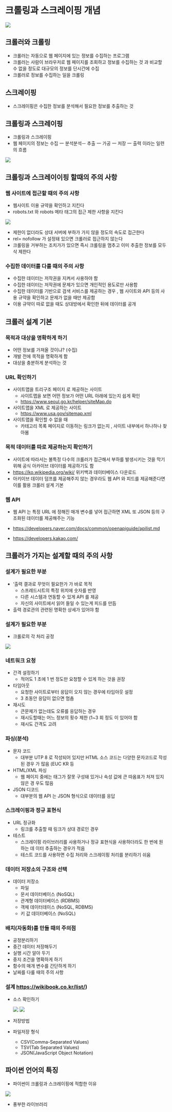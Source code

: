 # 크롤링과 스크레이핑 개념

![](2022-09-01-15-17-39.png)

## 크롤러와 크롤링
- 크롤러는 자동으로 웹 페이지에 있는 정보를 수집하는 프로그램
- 크롤러는 사람이 브라우저로 웹 페이지를 조회하고 정보를 수집하는 것
과 비교할 수 없을 정도로 대규모의 정보를 단시간에 수집
- 크롤러로 정보를 수집하는 일을 크롤링

## 스크레이핑 
- 스크레이핑은 수집한 정보를 분석해서 필요한 정보를 추출하는 것 

## 크롤링과 스크레이핑
- 크롤링과 스크레이핑
- 웹 페이지의 정보는 수집 一 분석분석ᅳ 추출 一 가공 一 저장 一 출력 이라는
일련의 흐름

![](2022-09-01-15-43-57.png)

## 크롤링과 스크레이이핑 할때의 주의 사항 

### 웹 사이트에 접근할 때의 주의 사항

- 웹사이트 이용 규약을 확인하고 지킨다
- robots.txt 와 robots 메타 태그의 접근 제한 사항을 지킨다

![](2022-09-01-15-46-19.png)

- 제한이 없더라도 상대 서버에 부하가 가지 않을 정도의 속도로 접근한다
- rel= nofollow 가 설정돼 있으면 크롤러로 접근하지 않는다
- 크롤링을 거부하는 조치가가 있으면 즉시 크롤링을 멈추고 이미 추출한 정보를 모두 삭
제한다

### 수집한 데이터를 다룰 때의 주의 사항
- 수집한 데이터는 저작권을 지켜서 사용하야 함
- 수집한 데이터는 저작권에 문제가 있으면 개인적인 용도로만 사용함
- 수집한 데이터를 기반으로 검색 서비스를 제공하는 경우 , 웹 사이트와 API 등의 사용 규약을 확인하고 문제가 없을 때만 제공함
- 이용 규약이 따로 없을 때도 상대방에서 확인한 뒤에 데이터를 공개

## 크롤러 설계 기본
### 목적과 대상을 명확하게 하기 
- 어떤 정보를 가져올 것이냐? (수집)
- 개발 전에 목적을 명확하게 함
- 대상을 충분하게 분석하는 것

### URL 확인하기

- 사이트맵을 트리구조 페이지 로 제공하는 사이트
   - 사이트맵을 보면 어떤 정보가 어떤 URL 아래에 있는지 쉽게 확인
   - https://www.seoul.go.kr/helper/siteMap.do
- 사이트맵을 XML 로 제공하는 사이트
   - https://www.usa.gov/sitemap.xml
- 사이트맵을 확인할 수 없을 때
   - 카테고리 목록 페이지로 이동하는 링크가 없는지 , 사이트 내부에서 하나하나 찾아봄

### 목적 데이터를 따로 제공하는지 확인하기

- 사이트에 따라서는 불특정 다수의 크롤러가 접근해서 부하를 발생시키는 것을 막기 위해 공식 아카이브 데이터를 제공하기도 함
- https://ko.wikipedia.org/wiki/ 위키백과 데이터베이스 다운로드
- 아키이브 데이터 덤프를 제공해주지 않는 경우라도 웹 API 와 피드를 제공해준다면 이를 활용 크롤러 설계 기본

### 웹 API
- 웹 API 는 특정 URL 에 정해진 매개 변수를 넣어 접근하면 XML 또 JSON 등의 구조화된 데이터를 제공해주는 기능

- https://developers.naver.com/docs/common/openapiguide/apilist.md
- https://developers.kakao.com/

## 크롤러가 가지는 설계할 때의 주의 사항

### 설계가 필요한 부분
- ‘출력 결과로 무엇이 필요한가 가 바로 목적
   - 스프레드시트의 특정 위치에 숫자를 반영
   - 다른 시스템과 연동할 수 있게 API 를 제공
   - 자신의 사이트에서 읽어 들일 수 있는게 피드를 만듬
- 출력 경로관의 관련된 명확한 상세가 있어야 함

### 설계가 필요한 부분
- 크롤로의 각 처리 공정

![](2022-09-01-16-41-15.png)

### 네트워크 요청

- 간격 설정하기
   - 적어도 1 초에 1 번 정도만 요청할 수 있게 하는 것을 권장
- 타임아웃
   - 요청한 사이트로부터 응답이 오지 않는 경우에 타임아웃 설정
   - 3 초동안 응답이 없으면 멈춤
- 재시도
   - 큰문제가 없는데도 오류를 응답하는 경우
   - 재시도할때는 어느 정보의 횟수 제한 (1~3 회 정도 이 있어야 함
   - 재시도 간격도 고려

### 파싱(분석)
- 문자 코드
   - 대부분 UTP 8 로 작성되어 있지만 HTML 소스 코드는 다양한 문자코드로 작성된 경우
가 많음 (EUC KR 등
- HTML/XML 파싱
   - 웹 페이지 중에는 태그가 잘못 구성돼 있거나 속성 값에 큰 따옴표가 처져 있지 않은 경 우도 많음
- JSON 디코드
   - 대부분의 웹 API 는 JSON 형식으로 데이터를 응답

### 스크레이핑과 정규 표현식

- URL 정규화
    - 링크를 추출할 때 링크가 상대 경로인 경우
- 테스트
    - 스크레이핑 라이브러리를 사용하거나 정규 표현식을 사용하더라도 한 번에 원하는 데 이터 추출하는 경우가 적음
    - 테스트 코드를 사용하면 수집 처리와 스크레이핑 처리를 분리하기 쉬움

### 데이터 저장소의 구조와 선택
- 데이터 저장소
    - 파일
    - 문서 데이터베이스 (NoSQL)
    - 관계형 데이터베이스 (RDBMS)
    - 객체 데이터데이스 (NoSQL, RDBMS)
    - 키 값 데이터베이스 (NoSQL)

### 배치(자동화)를 만들 때의 주의점
- 공정분리하기
- 중간 데이터 저장해두기
- 실행 시간 알아 두기
- 중지 조건을 명확하게 하기
- 함수의 매개 변수를 간단하게 하기
- 날짜를 다룰 때의 주의 사항

### 설계 https://wikibook.co.kr/list/)
- 소스 확인하기
  
  ![](2022-09-01-16-49-28.png)
  ![](2022-09-01-16-49-31.png)

- 저장방법

- 파일저장 형식
    - CSV(Comma-Separated Values)
    - TSV(Tab Separated Values)
    - JSON(JavaScript Object Notation)

## 파이썬 언어의 특징

- 파이썬이 크롤링과 스크레이핑에 적합한 이유

![](2022-09-01-17-15-13.png)

- 풍부한 라이브러리 